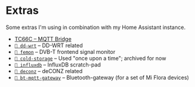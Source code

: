 # Extras

Some extras I'm using in combination with my Home Assistant instance.

- [TC66C – MQTT Bridge](https://github.com/thijsputman/tc66c-mqtt)
- [`📁 dd-wrt`](./dd-wrt/README.md) – DD-WRT related
- [`📁 femon`](./femon/README.md) – DVB-T frontend signal monitor
- [`📁 cold-storage`](./cold-storage/README.md) – Used "once upon a time";
  archived for now
- [`📁 influxdb`](./influxdb/README.md) – InfluxDB scratch-pad
- [`📁 deconz`](./deconz/README.md) – deCONZ related
- [`📁 bt-mqtt-gateway`](./bt-mqtt-gateway/README.md) – Bluetooth-gateway (for a
  set of Mi Flora devices)
